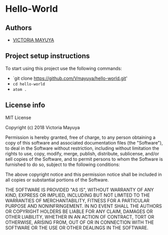 # Hello-World

## Authors
- [VICTORIA MAYUYA](https://github.com/Vmayuya)

## Project setup instructions
To start using this project use the following commands:

- `git clone https://github.com/Vmayuya/hello-world.git'
- `cd hello-world`
- `atom .`

## License info
MIT License

Copyright (c) 2018 Victoria Mayuya

Permission is hereby granted, free of charge, to any person obtaining a copy
of this software and associated documentation files (the "Software"), to deal
in the Software without restriction, including without limitation the rights
to use, copy, modify, merge, publish, distribute, sublicense, and/or sell
copies of the Software, and to permit persons to whom the Software is
furnished to do so, subject to the following conditions:

The above copyright notice and this permission notice shall be included in all
copies or substantial portions of the Software.

THE SOFTWARE IS PROVIDED "AS IS", WITHOUT WARRANTY OF ANY KIND, EXPRESS OR
IMPLIED, INCLUDING BUT NOT LIMITED TO THE WARRANTIES OF MERCHANTABILITY,
FITNESS FOR A PARTICULAR PURPOSE AND NONINFRINGEMENT. IN NO EVENT SHALL THE
AUTHORS OR COPYRIGHT HOLDERS BE LIABLE FOR ANY CLAIM, DAMAGES OR OTHER
LIABILITY, WHETHER IN AN ACTION OF CONTRACT, TORT OR OTHERWISE, ARISING FROM,
OUT OF OR IN CONNECTION WITH THE SOFTWARE OR THE USE OR OTHER DEALINGS IN THE
SOFTWARE.
